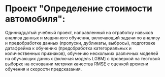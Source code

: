 # Проект "Определение стоимости автомобиля": 
Одиннадцатый учебный проект, направленный на отработку навыков анализа данных и машинного обучения, включающий задачи по анализу и предобработке данных (пропуски, дубликаты, выбросы), подготовке датафрейма к обучению (предобработка категориальных и количественных признаков), обучению нескольких различных моделей на обучающих данных (включая модель LGBM) с проверкой на тестовой выборке на основании метрики качества RMSE с оценкой времени обучения и скорости предсказания.
